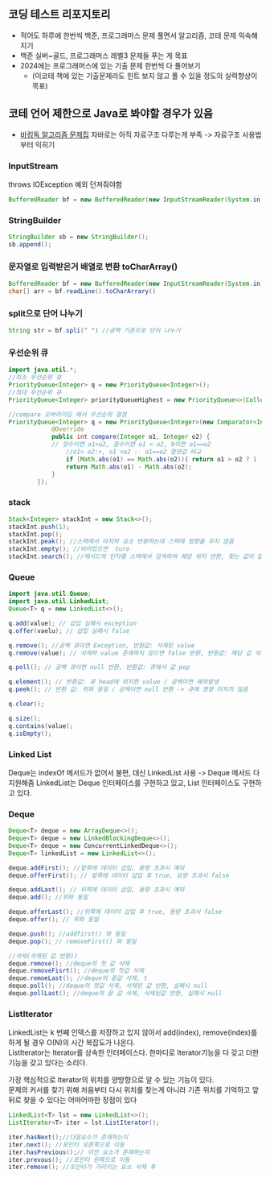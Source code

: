 ## 코딩 테스트 리포지토리

- 적어도 하루에 한번씩 백준, 프로그래머스 문제 풀면서 알고리즘, 코테 문제 익숙해지기
- 백준 실버~골드, 프로그래머스 레벨3 문제들 푸는 게 목표
- 2024에는 프로그래머스에 있는 기출 문제 한번씩 다 풀어보기
  - (이코테 책에 있는 기출문제라도 힌트 보지 않고 풀 수 있을 정도의 실력향상이 목표)

## 코테 언어 제한으로 Java로 봐야할 경우가 있음

- [바킹독 알고리즘 문제집](https://github.com/encrypted-def/basic-algo-lecture/blob/master/workbook.md)
  자바로는 아직 자료구조 다루는게 부족 -> 자료구조 사용법부터 익히기

### InputStream

throws IOException 예외 던져줘야함

```java
BufferedReader bf = new BufferedReader(new InputStreamReader(System.in));
```

### StringBuilder

```java
StringBuilder sb = new StringBuilder();
sb.append();
```

### 문자열로 입력받은거 배열로 변환 toCharArray()

```java
BufferedReader bf = new BufferedReader(new InputStreamReader(System.in));
char[] arr = bf.readLine().toCharArrary()
```

### split으로 단어 나누기

```java
String str = bf.spli(" ") //공백 기준으로 단어 나누기
```

### 우선순위 큐

```java
import java.util.*;
//최소 우선순위 큐
PriorityQueue<Integer> q = new PriorityQueue<Integer>();
//최대 우선순위 큐
PriorityQueue<Integer> priorityQueueHighest = new PriorityQueue<>(Collections.reverseOrder());

//compare 오버라이딩 해서 우선순위 결정
PriorityQueue<Integer> q = new PriorityQueue<Integer>(new Comparator<Integer>() {
            @Override
            public int compare(Integer o1, Integer o2) {
            // 양수이면 o1>o2, 음수이면 o1 < o2, 0이면 o1==o2
                //o1> o2:+, o1 <o2 :- o1==o2 절댓값 비교
                if (Math.abs(o1) == Math.abs(o2)){ return o1 > o2 ? 1 : -1;}
                return Math.abs(o1) - Math.abs(o2);
            }
        });
```

### stack

```java
Stack<Integer> stackInt = new Stack<>();
stackInt.push(1);
stackInt.pop();
stackInt.peak(); //스택에서 마지막 요소 반환하는데 스택에 영향을 주지 않음
stackInt.empty(); //비어있으면  ture
stackInt.search(); //메서드의 인자를 스택에서 검색하여 해당 위치 반환, 찾는 값이 없을 경우 -1 반환
```

### Queue

```java
import java.util.Queue;
import java.util.LinkedList;
Queue<T> q = new LinkedList<>();

q.add(value); // 삽입 실패시 exception
q.offer(vaelu); // 삽입 실패시 false

q.remove(); //공백 큐이면 Exception, 반환값: 삭제된 value
q.remove(value); // 삭제하 value 존재하지 않으면 false 반환, 반환값: 해당 값 삭제후 ture

q.poll(); // 공백 큐이면 null 반환, 반환값: 큐에서 값 pop

q.element(); // 반환값: 큐 head에 위치한 value / 공백이면 예외발생
q.peek(); // 반환 값: 위와 동일 / 공백이면 null 반환 -> 큐에 영향 미치지 않음

q.clear();

q.size();
q.contains(value);
q.isEmpty();
```

### Linked List

Deque는 indexOf 메서드가 없어서 불편, 대신 LinkedList 사용 -> Deque 메서드 다 지원해줌
LinkedList는 Deque 인터페이스를 구현하고 있고, List 인터페이스도 구현하고 있다.

### Deque

```java
Deque<T> deque = new ArrayDeque<>();
Deque<T> deque = new LinkedBlockingDeque<>();
Deque<T> deque = new ConcurrentLinkedDeque<>();
Deque<T> linkedList = new LinkedList<>();

deque.addFirst(); //앞쪽에 데이터 삽입, 용량 초과시 예외
deque.offerFirst(); // 앞쪽에 데이터 삽입 후 true, 요량 초과시 false

deque.addLast(); // 뒤쪽에 데이터 삽입, 용량 초과시 예외
deque.add(); //위와 동일

deque.offerLast(); //뒤쪽에 데이터 삽입 후 true, 용량 초과시 false
deque.offer(); // 위와 동일

deque.push(); //addfirst() 와 동일
deque.pop(); // removeFirst() 와 동일

//삭제(삭제된 값 반환))
deque.remove(); //deque의 첫 값 삭제
deque.removeFisrt(); //deque의 첫값 삭제
deque.remoeLast(); //deque의 끝값 삭제, t
deque.poll(); //deque의 첫값 삭제, 삭제된 값 반환, 실패시 null
deque.pollLast(); //deque의 끝 값 삭제, 삭제된값 반환, 실패시 null

```

### ListIterator

LinkedList는 k 번째 인덱스를 저장하고 있지 않아서 add(index), remove(index)를 하게 될 경우 O(N)의 시간 복잡도가 나온다.  
ListIterator는 Iterator를 상속한 인터페이스다. 한마디로 Iterator기능을 다 갖고 더한 기능을 갖고 있다는 소리다.

가장 핵심적으로 Iterator의 위치를 양방향으로 알 수 있는 기능이 있다.  
문제의 커서를 찾기 위해 처음부터 다시 위치를 찾는게 아니라 기존 위치를 기억하고 앞 뒤로 찾을 수 있다는 어마어마한 장점이 있다

```java
LinkedList<T> lst = new LinkedList<>();
ListIterator<T> iter = lst.ListIterator();

iter.hasNext();//다음요소가 존재하는지
iter.next(); //포인터 오른쪽으로 이동
iter.hasPrevious();// 이전 요소가 존재하는지
iter.prevous(); //포인터 왼쪽으로 이동
iter.remove(); //포인터가 가리키는 요소 삭제 후
```
